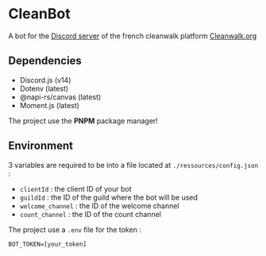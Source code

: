 # CleanBot
A bot for the [Discord server](https://discord.gg/S7ADp8AEYA) of the french cleanwalk platform [Cleanwalk.org](https://cleanwalk.org)

## Dependencies
- Discord.js (v14)
- Dotenv (latest)
- @napi-rs/canvas (latest)
- Moment.js (latest)

The project use the **PNPM** package manager!

## Environment

3 variables are required to be into a file located at `./ressources/config.json` :
- `clientId` : the client ID of your bot
- `guildId` : the ID of the guild where the bot will be used
- `welcome_channel` : the ID of the welcome channel
- `count_channel` : the ID of the count channel

The project use a `.env` file for the token :

`BOT_TOKEN=[your_token]`
